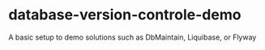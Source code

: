 # database-version-controle-demo
A basic setup to demo solutions such as DbMaintain, Liquibase, or Flyway
